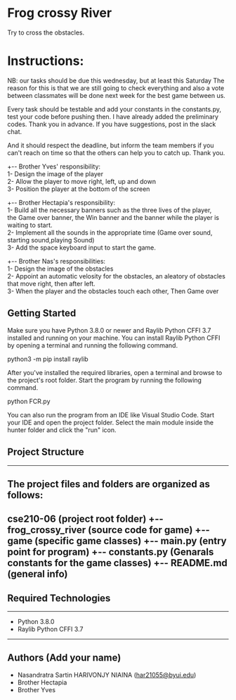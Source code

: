 # Frog crossy River
Try to cross the obstacles.

# Instructions:
NB: our tasks should be due this wednesday, but at least this Saturday
The reason for this is that we are still going to check everything and also a vote between classmates will be done next week for the best game between us.

Every task should be testable and add your constants in the constants.py, test your code before pushing then. I have already added the preliminary codes. Thank you in advance. If you have suggestions, post in the slack chat. 

And it should respect the deadline, but inform the team members if you can't reach on time so that the others can help you to catch up. Thank you.

+-- Brother Yves' responsibility: <br> 
        1- Design the image of the player <br> 
        2- Allow the player to move right, left, up and down <br> 
        3- Position the player at the bottom of the screen <br> 

+-- Brother Hectapia's responsibility: <br> 
        1- Build all the necessary banners such as the three lives of the player, <br> 
        the Game over banner, the Win banner and the banner while the player is waiting to start. <br> 
        2- Implement all the sounds in the appropriate time (Game over sound, starting sound,playing Sound) <br> 
        3- Add the space keyboard input to start the game. <br> 

+-- Brother Nas's responsibilities: <br> 
        1- Design the image of the obstacles <br> 
        2- Appoint an automatic velosity for the obstacles, an aleatory of obstacles that move right, then after left. <br> 
        3- When the player and the obstacles touch each other, Then Game over <br> 

## Getting Started
   
Make sure you have Python 3.8.0 or newer and Raylib Python CFFI 3.7 installed and running on your machine. You can install Raylib Python CFFI by opening a terminal and running the following command.
   
python3 -m pip install raylib
   
After you've installed the required libraries, open a terminal and browse to the project's root folder. Start the program by running the following command.
   
python FCR.py
   
You can also run the program from an IDE like Visual Studio Code. Start your IDE and open the 
project folder. Select the main module inside the hunter folder and click the "run" icon.

## Project Structure
---
The project files and folders are organized as follows:
---
cse210-06               (project root folder)
+-- frog_crossy_river   (source code for game)
  +-- game              (specific game classes)
  +-- __main__.py       (entry point for program)
  +-- constants.py      (Genarals constants for the game classes)
+-- README.md           (general info)
---

## Required Technologies
---
* Python 3.8.0
* Raylib Python CFFI 3.7
---

## Authors (Add your name)
   
* Nasandratra Sartin HARIVONJY NIAINA (har21055@byui.edu)
* Brother Hectapia
* Brother Yves

